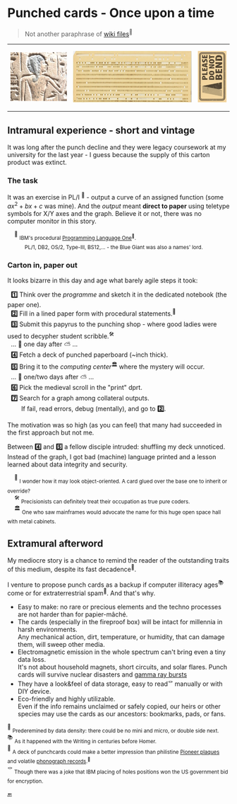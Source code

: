 # Punched cards - Once upon a time

> Not another paraphrase of [wiki files](https://en.wikipedia.org/wiki/Computer_programming_in_the_punched_card_era)<sup>🔗</sup>

<table><tr><td>
<picture>
  <img alt="Ancient Egypt bas-relief" src="../../../_rsc/_img/af/ancient_egypt-bas-relief.jpg">
</picture>
</td><td>
      <p><a href="../../../_rsc/_img/photo/hist/1966.punch_cards-stack.jpg"><img src="../../../_rsc/_img/af/punchcard.jpg" alt="Punch card in 1966"></a><p>
</td><td>
<picture>
  <img alt="Please do not bend" src="../../../_rsc/_img/signs/do_not_bend-h200px.jpg">
</picture>
</td></tr></table>

## Intramural experience - short and vintage

It was long after the punch decline and they were legacy coursework at my university for the last year - I guess because the supply of this carton product was extinct.

### The task

It was an exercise in PL/I&nbsp;<sup>🔢</sup> - output a curve of an assigned function (some $`ax^2 + bx + c`$ was mine). And the _output_ meant **direct to paper** using teletype symbols for X/Y axes and the graph. Believe it or not, there was no computer monitor in this story.

&nbsp;&nbsp;&nbsp;&nbsp;<sup>🔢</sup>&nbsp;<sub>IBM's procedural [Programming Language One](https://en.wikipedia.org/wiki/PL/I)<sup>🔗</sup>.\
&nbsp;&nbsp;&nbsp;&nbsp;&nbsp;&nbsp;&nbsp;&nbsp;&nbsp;&nbsp;&nbsp;&nbsp;PL/1, DB2, OS/2, Type-III, BS12,... - the Blue Giant was also a names' lord.</sub>

### Carton in, paper out

It looks bizarre in this day and age what barely agile steps it took:

&nbsp;&nbsp;**1️⃣** Think over the _programme_ and sketch it in the dedicated notebook (the paper one).\
&nbsp;&nbsp;**2️⃣** Fill in a lined paper form with procedural statements.<sup>🥪</sup>\
&nbsp;&nbsp;**3️⃣** Submit this papyrus to the punching shop - where good ladies were used to decypher student scribble.<sup>🛠️</sup>\
&nbsp;&nbsp;... 🌙 one day after ⛅ ...\
&nbsp;&nbsp;**4️⃣** Fetch a deck of punched paperboard (~inch thick).\
&nbsp;&nbsp;**5️⃣** Bring it to the _computing center_<sup>🏛️</sup> where the mystery will occur.\
&nbsp;&nbsp;... 🌙 one/two days after ⛅ ...\
&nbsp;&nbsp;**6️⃣** Pick the medieval scroll in the "print" dprt.\
&nbsp;&nbsp;**7️⃣**  Search for a graph among collateral outputs.\
&nbsp;&nbsp;&nbsp;&nbsp;&nbsp;&nbsp;&nbsp;&nbsp;If fail, read errors, debug (mentally), and go to **2️⃣**.

The motivation was so high (as you can feel) that many had succeeded in the first approach but not me. 

Between **4️⃣** and **5️⃣** a fellow disciple intruded: shuffling my deck unnoticed. Instead of the graph, I got bad (machine) language printed and a lesson learned about data integrity and security.

&nbsp;&nbsp;&nbsp;&nbsp;<sup>🥪</sup> <sub>I wonder how it may look object-oriented. A card glued over the base one to inherit or override?</sub>\
&nbsp;&nbsp;&nbsp;&nbsp;<sup>🛠️</sup> <sub>Precisionists can definitely treat their occupation as true pure coders.</sub>\
&nbsp;&nbsp;&nbsp;&nbsp;<sup>🏛️</sup> <sub>One who saw mainframes would advocate the name for this huge open space hall with metal cabinets.</sub>

## Extramural afterword

My mediocre story is a chance to remind the reader of the outstanding traits of this medium, despite its fast decadence<sup>💾</sup>.

I venture to propose punch cards as a backup if computer illiteracy ages<sup>📚</sup> come or for extraterrestrial spam<sup>🚀</sup>. 
And that's why.

+ Easy to make: no rare or precious elements and the techno processes are not harder than for papier-mâché.
+ The cards (especially in the fireproof box) will be intact for millennia in harsh environments.\
Any mechanical action, dirt, temperature, or humidity, that can damage them, will sweep other media.
+ Electromagnetic emission in the whole spectrum can't bring even a tiny data loss.\
It's not about household magnets, short circuits, and solar flares. Punch cards will survive nuclear disasters and [ gamma ray bursts](https://en.wikipedia.org/wiki/Gamma-ray_burst)
+ They have a look&feel of data storage, easy to read<sup>🪢</sup> manually or with DIY device.
+ Eco-friendly and highly utilizable.\
Even if the info remains unclaimed or safely copied, our heirs or other species may use the cards as our ancestors: bookmarks, pads, or fans.

<sup>💾</sup> <sub>Prederemined by data density: there could be no mini and micro, or double side next.</sub>\
<sup>📚</sup> <sub>As it happened with the Writing in centuries before Homer.</sub>\
<sup>🚀</sup> <sub>A deck of punchcards could make a better impression than philistine [Pioneer plaques](https://en.wikipedia.org/wiki/Pioneer_plaque) 
and volatile [phonograph records](https://en.wikipedia.org/wiki/Voyager_Golden_Record).<sup>🔗</sup></sub>\
<sup>🪢</sup> <sub>Though there was a joke that IBM placing of holes positions won the US government bid for encryption.</sub>

 🔚
